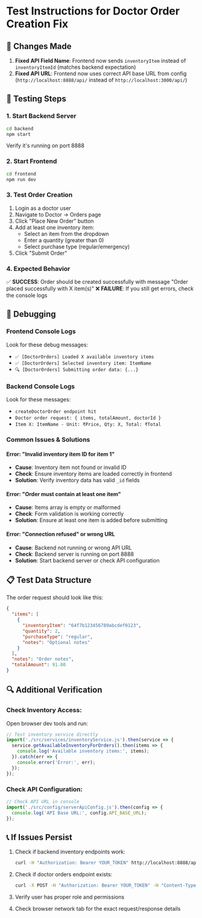# Test Instructions for Doctor Order Creation Fix

## 🔧 Changes Made

1. **Fixed API Field Name**: Frontend now sends `inventoryItem` instead of `inventoryItemId` (matches backend expectation)
2. **Fixed API URL**: Frontend now uses correct API base URL from config (`http://localhost:8888/api/` instead of `http://localhost:3000/api/`)

## 🧪 Testing Steps

### 1. Start Backend Server
```bash
cd backend
npm start
```
Verify it's running on port 8888

### 2. Start Frontend
```bash
cd frontend
npm run dev
```

### 3. Test Order Creation
1. Login as a doctor user
2. Navigate to Doctor → Orders page
3. Click "Place New Order" button
4. Add at least one inventory item:
   - Select an item from the dropdown
   - Enter a quantity (greater than 0)
   - Select purchase type (regular/emergency)
5. Click "Submit Order"

### 4. Expected Behavior
✅ **SUCCESS**: Order should be created successfully with message "Order placed successfully with X item(s)"
❌ **FAILURE**: If you still get errors, check the console logs

## 🐛 Debugging

### Frontend Console Logs
Look for these debug messages:
- `✅ [DoctorOrders] Loaded X available inventory items`
- `✅ [DoctorOrders] Selected inventory item: ItemName`
- `🔍 [DoctorOrders] Submitting order data: {...}`

### Backend Console Logs
Look for these messages:
- `createDoctorOrder endpoint hit`
- `Doctor order request: { items, totalAmount, doctorId }`
- `Item X: ItemName - Unit: ₹Price, Qty: X, Total: ₹Total`

### Common Issues & Solutions

#### Error: "Invalid inventory item ID for item 1"
- **Cause**: Inventory item not found or invalid ID
- **Check**: Ensure inventory items are loaded correctly in frontend
- **Solution**: Verify inventory data has valid `_id` fields

#### Error: "Order must contain at least one item"
- **Cause**: Items array is empty or malformed
- **Check**: Form validation is working correctly
- **Solution**: Ensure at least one item is added before submitting

#### Error: "Connection refused" or wrong URL
- **Cause**: Backend not running or wrong API URL
- **Check**: Backend server is running on port 8888
- **Solution**: Start backend server or check API configuration

## 📋 Test Data Structure

The order request should look like this:
```json
{
  "items": [
    {
      "inventoryItem": "64f7b123456789abcdef0123",
      "quantity": 2,
      "purchaseType": "regular",
      "notes": "Optional notes"
    }
  ],
  "notes": "Order notes",
  "totalAmount": 91.00
}
```

## 🔍 Additional Verification

### Check Inventory Access:
Open browser dev tools and run:
```javascript
// Test inventory service directly
import('./src/services/inventoryService.js').then(service => {
  service.getAvailableInventoryForOrders().then(items => {
    console.log('Available inventory items:', items);
  }).catch(err => {
    console.error('Error:', err);
  });
});
```

### Check API Configuration:
```javascript
// Check API URL in console
import('./src/config/serverApiConfig.js').then(config => {
  console.log('API Base URL:', config.API_BASE_URL);
});
```

## 📞 If Issues Persist

1. Check if backend inventory endpoints work:
   ```bash
   curl -H "Authorization: Bearer YOUR_TOKEN" http://localhost:8888/api/productinventory/list
   ```

2. Check if doctor orders endpoint exists:
   ```bash
   curl -X POST -H "Authorization: Bearer YOUR_TOKEN" -H "Content-Type: application/json" http://localhost:8888/api/doctor/orders/create -d '{"items":[]}'
   ```

3. Verify user has proper role and permissions

4. Check browser network tab for the exact request/response details
